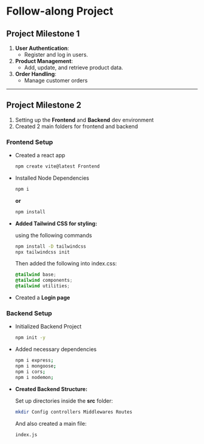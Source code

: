 # Follow-along Project

## Project Milestone 1

1. **User Authentication**:  
    - Register and log in users.
2. **Product Management**: 
    - Add, update, and retrieve product data.
3. **Order Handling**: 
    - Manage customer orders

---

## Project Milestone 2

1. Setting up the **Frontend** and **Backend** dev environment
2. Created 2 main folders for frontend and backend

###  Frontend Setup

- Created a react app 
  ```bash
  npm create vite@latest Frontend
  ```
- Installed Node Dependencies 
  ```bash
  npm i
  ```
  **or** 
  ```bash
  npm install
  ```
- **Added Tailwind CSS for styling:** 

  using the following commands
  ```bash
  npm install -D tailwindcss
  npx tailwindcss init
  ```
  Then added the following into index.css:
    ```css
    @tailwind base;
    @tailwind components;
    @tailwind utilities;
    ```

- Created a **Login page**

### Backend Setup

- Initialized Backend Project 
  ``` bash
  npm init -y
  ```
- Added necessary dependencies
  ```bash
  npm i express;
  npm i mongoose;
  npm i cors;
  npm i nodemon;
  ```
- **Created Backend Structure:**

  Set up directories inside the **src** folder:
  ```bash
  mkdir Config controllers Middlewares Routes
  ```
  And also created a main file: 
  ```bash
  index.js
  ```
